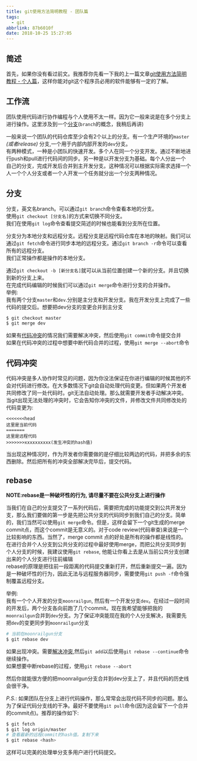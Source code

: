 ```yaml
---
title: git使用方法简明教程 - 团队篇
tags:
  - git
abbrlink: 87b6010f
date: 2018-10-25 15:27:05
---
```


## 简述

首先，如果你没有看过前文。我推荐你先看一下我的上一篇文章[git使用方法简明教程 - 个人篇](/posts/44a80e28/)，这样你能对git这个程序员必用的软件能够有一定的了解。  

## 工作流

团队使用代码进行协作编程与个人使用不太一样。因为它一般来说是在多个分支上进行操作。这里涉及到一个[分支](#分支)(`branch`的概念，我稍后再讲)

一般来说一个团队的代码仓库至少会有2个以上的分支。有一个生产环境的`master` *(或者release)* 分支,一个用于内部内部开发的`dev`分支。  
有两种模式，一种是小团队的快速开发。多个人在同一个分支开发。通过不断地进行push和pull进行代码间的同步。另一种是以开发分支为基础。每个人分出一个自己的分支，完成开发后合并到主开发分支。这种情况可以根据实际需求选择一个人一个个人分支或者一个人开发一个任务就分出一个分支两种情况。

## 分支
分支，英文名branch。可以通过`git branch`命令查看本地的分支。  
使用`git checkout [分支名]`的方式来切换不同分支。  
我们在使用`git log`命令查看提交简述的时候也能看到分支所在位置。

分支分为本地分支和远程分支。远程分支是远程代码仓库在本地的映射。我们可以通过`git fetch`命令进行同步本地的远程分支。通过`git branch -r`命令可以查看所有的远程分支。  
我们正常操作都是操作的本地分支。

通过`git checkout -b [新分支名]`就可以从当前位置创建一个新的分支。并且切换到新的分支上来。  
在完成代码编辑的时候我们可以通过`git merge`命令进行分支的合并操作。  
举例:  
我有两个分支`master`和`dev`.分别是主分支和开发分支。我在开发分支上完成了一些代码的提交后。想要把dev分支的变更合并到主分支  
```bash
$ git checkout master
$ git merge dev
```
如果有[代码冲突](#代码冲突)的情况我们需要解决冲突，然后使用`git commit`命令提交合并  
如果在代码冲突的过程中想要中断代码合并的过程，使用`git merge --abort`命令

## 代码冲突

代码冲突是多人协作时常见的问题，因为你没法保证在你进行编辑的时候其他的不会对代码进行修改。在大多数情况下git会自动处理代码变更。但如果两个开发者共同修改了同一处代码时。git无法自动处理。那么就需要开发者手动解决冲突。  
当git出现无法处理的冲突时，它会告知你冲突的文件，并修改文件共同修改处的代码变更为:  
```
<<<<<<<head
这里是当前代码
=======
这里是远程代码
>>>>>>>xxxxxxxxxx(发生冲突的hash值)
```
当出现这种情况时，作为开发者你需要做的是仔细比较两边的代码，并把多余的东西删除。然后把所有的冲突全部解决完毕后，提交代码。

## rebase

**NOTE:rebase是一种破坏性的行为, 请尽量不要在公共分支上进行操作**

当我们在自己的分支提交了一系列代码后，需要把完成的功能提交到公共开发分支，那么我们要做的第一步是先把公共分支的代码同步到我们自己的分支。简单的，我们当然可以使用`git merge`命令。但是，这样会留下一个git生成的merge commit点，而这个commit是无意义的。对于code review(代码审查)来说是一个比较影响的东西。当然了，merge commit 点的好处是所有的操作都是线性的。在进行合并个人分支到公共分支的过程中最好使用merge，而把公共分支同步到个人分支的时候，我建议使用`git rebase`, 他能让你看上去是从当前公共分支创建出来的个人分支进行往前编辑  
rebase的原理是把往前一段距离的代码提交重新打开，然后重新提交一遍。因为是一种破坏性的行为，因此无法与远程服务器同步，需要使用`git push -f`命令强制覆盖远程分支。

举例:  
我有一个个人开发的分支`moonrailgun`, 然后有一个开发分支`dev`。在经过一段时间的开发后，两个分支各向前跑了几个commit。现在我希望能够把我的`moonrailgun`合并到`dev`分支。为了保证冲突能现在我的个人分支解决，我需要先把`dev`的变更同步到`moonrailgun`分支
```bash
# 当前在moonrailgun分支
$ git rebase dev
```
如果出现冲突。需要[解决冲突](#解决冲突),然后`git add`以后使用`git rebase --continue`命令继续操作。  
如果想要中断rebase的过程，使用`git rebase --abort`

然后你就能很方便的把moonrailgun分支合并到dev分支上了，并且代码的历史线会很干净。

*P.S.*: 如果团队在分支上进行代码操作，那么常常会出现代码不同步的问题。那么为了保证代码分支线的干净。最好不要使用`git pull`命令(因为这会留下一个合并的commit点)。推荐的操作如下:

```bash
$ git fetch
$ git log origin/master
# 查看最新的远程commit的hash值。复制下来
$ git rebase <hash>
```

这样可以完美的处理单分支多用户进行代码提交。
